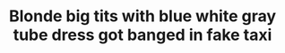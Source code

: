 ---
layout: post
title: Blonde big tits with blue white gray tube dress got banged in fake taxi
duration: '11:16'
view: 280
rate: 2
video: 'https://flashservice.xvideos.com/embedframe/28214433'
category:
 - blonde
 - blowjob
 - busty
 - cab
 - curvy
 - gorgeous
 - rough
tags: 
 - big-tits
 - sucked
 - fucked
priority: 0.9
changefreq: daily
---
